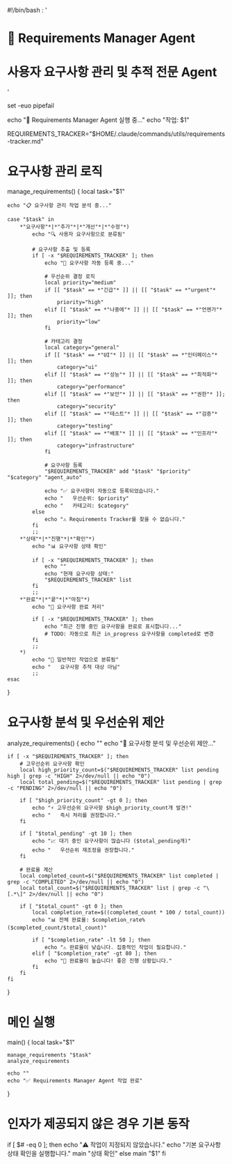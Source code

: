 #!/bin/bash
: '
# 🤖 Requirements Manager Agent
# 사용자 요구사항 관리 및 추적 전문 Agent
'

set -euo pipefail

echo "🤖 Requirements Manager Agent 실행 중..."
echo "작업: $1"

REQUIREMENTS_TRACKER="$HOME/.claude/commands/utils/requirements-tracker.md"

# 요구사항 관리 로직
manage_requirements() {
    local task="$1"
    
    echo "📋 요구사항 관리 작업 분석 중..."
    
    case "$task" in
        *"요구사항"*|*"추가"*|*"개선"*|*"수정"*)
            echo "🔍 사용자 요구사항으로 분류됨"
            
            # 요구사항 추출 및 등록
            if [ -x "$REQUIREMENTS_TRACKER" ]; then
                echo "📝 요구사항 자동 등록 중..."
                
                # 우선순위 결정 로직
                local priority="medium"
                if [[ "$task" == *"긴급"* ]] || [[ "$task" == *"urgent"* ]]; then
                    priority="high"
                elif [[ "$task" == *"나중에"* ]] || [[ "$task" == *"언젠가"* ]]; then
                    priority="low"
                fi
                
                # 카테고리 결정
                local category="general"
                if [[ "$task" == *"UI"* ]] || [[ "$task" == *"인터페이스"* ]]; then
                    category="ui"
                elif [[ "$task" == *"성능"* ]] || [[ "$task" == *"최적화"* ]]; then
                    category="performance"
                elif [[ "$task" == *"보안"* ]] || [[ "$task" == *"권한"* ]]; then
                    category="security"
                elif [[ "$task" == *"테스트"* ]] || [[ "$task" == *"검증"* ]]; then
                    category="testing"
                elif [[ "$task" == *"배포"* ]] || [[ "$task" == *"인프라"* ]]; then
                    category="infrastructure"
                fi
                
                # 요구사항 등록
                "$REQUIREMENTS_TRACKER" add "$task" "$priority" "$category" "agent_auto"
                
                echo "✅ 요구사항이 자동으로 등록되었습니다."
                echo "   우선순위: $priority"
                echo "   카테고리: $category"
            else
                echo "⚠️ Requirements Tracker를 찾을 수 없습니다."
            fi
            ;;
        *"상태"*|*"진행"*|*"확인"*)
            echo "📊 요구사항 상태 확인"
            
            if [ -x "$REQUIREMENTS_TRACKER" ]; then
                echo ""
                echo "현재 요구사항 상태:"
                "$REQUIREMENTS_TRACKER" list
            fi
            ;;
        *"완료"*|*"끝"*|*"마침"*)
            echo "🎉 요구사항 완료 처리"
            
            if [ -x "$REQUIREMENTS_TRACKER" ]; then
                echo "최근 진행 중인 요구사항을 완료로 표시합니다..."
                # TODO: 자동으로 최근 in_progress 요구사항을 completed로 변경
            fi
            ;;
        *)
            echo "🤔 일반적인 작업으로 분류됨"
            echo "   요구사항 추적 대상 아님"
            ;;
    esac
}

# 요구사항 분석 및 우선순위 제안
analyze_requirements() {
    echo ""
    echo "🧠 요구사항 분석 및 우선순위 제안..."
    
    if [ -x "$REQUIREMENTS_TRACKER" ]; then
        # 고우선순위 요구사항 확인
        local high_priority_count=$("$REQUIREMENTS_TRACKER" list pending high | grep -c "HIGH" 2>/dev/null || echo "0")
        local total_pending=$("$REQUIREMENTS_TRACKER" list pending | grep -c "PENDING" 2>/dev/null || echo "0")
        
        if [ "$high_priority_count" -gt 0 ]; then
            echo "⚡ 고우선순위 요구사항 $high_priority_count개 발견!"
            echo "   즉시 처리를 권장합니다."
        fi
        
        if [ "$total_pending" -gt 10 ]; then
            echo "📈 대기 중인 요구사항이 많습니다 ($total_pending개)"
            echo "   우선순위 재조정을 권장합니다."
        fi
        
        # 완료율 계산
        local completed_count=$("$REQUIREMENTS_TRACKER" list completed | grep -c "COMPLETED" 2>/dev/null || echo "0")
        local total_count=$("$REQUIREMENTS_TRACKER" list | grep -c "\[.*\]" 2>/dev/null || echo "0")
        
        if [ "$total_count" -gt 0 ]; then
            local completion_rate=$((completed_count * 100 / total_count))
            echo "📊 전체 완료율: $completion_rate% ($completed_count/$total_count)"
            
            if [ "$completion_rate" -lt 50 ]; then
                echo "⚠️ 완료율이 낮습니다. 집중적인 작업이 필요합니다."
            elif [ "$completion_rate" -gt 80 ]; then
                echo "🎉 완료율이 높습니다! 좋은 진행 상황입니다."
            fi
        fi
    fi
}

# 메인 실행
main() {
    local task="$1"
    
    manage_requirements "$task"
    analyze_requirements
    
    echo ""
    echo "✅ Requirements Manager Agent 작업 완료"
}

# 인자가 제공되지 않은 경우 기본 동작
if [ $# -eq 0 ]; then
    echo "⚠️ 작업이 지정되지 않았습니다."
    echo "기본 요구사항 상태 확인을 실행합니다."
    main "상태 확인"
else
    main "$1"
fi
